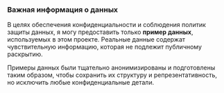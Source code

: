 <!-- --- -->

### **Важная информация о данных**

В целях обеспечения конфиденциальности и соблюдения политик защиты данных, я могу предоставить только **пример данных**, используемых в этом проекте. Реальные данные содержат чувствительную информацию, которая не подлежит публичному раскрытию.

Примеры данных были тщательно анонимизированы и подготовлены таким образом, чтобы сохранить их структуру и репрезентативность, но исключить любые конфиденциальные детали.

<!-- --- -->
